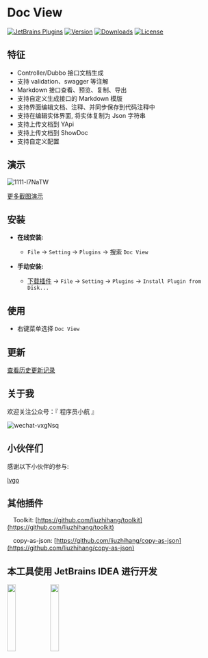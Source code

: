 Doc View
=======

[![JetBrains Plugins](https://img.shields.io/jetbrains/plugin/v/15305-doc-view.svg)](https://plugins.jetbrains.com/plugin/15305-doc-view)
[![Version](http://phpstorm.espend.de/badge/15305/version)](https://plugins.jetbrains.com/plugin/15305-doc-view/versions)
[![Downloads](https://img.shields.io/jetbrains/plugin/d/15305-doc-view.svg)](https://plugins.jetbrains.com/plugin/15305-doc-view)
[![License](https://img.shields.io/badge/license-MIT-red.svg)](https://github.com/liuzhihang/toolkit/blob/master/LICENSE)

特征
----

- Controller/Dubbo 接口文档生成
- 支持 validation、swagger 等注解
- Markdown 接口查看、预览、复制、导出
- 支持自定义生成接口的 Markdown 模版
- 支持界面编辑文档、注释、并同步保存到代码注释中
- 支持在编辑实体界面, 将实体复制为 Json 字符串
- 支持上传文档到 YApi
- 支持上传文档到 ShowDoc
- 支持自定义配置

演示
----

![1111-l7NaTW](https://cdn.jsdelivr.net/gh/liuzhihang/oss/pic/article/1111-l7NaTW.gif)

[更多截图演示](https://github.com/liuzhihang/doc-view/discussions/17)

安装
----

- **在线安装:**
    - `File` -> `Setting` -> `Plugins` -> 搜索 `Doc View`

- **手动安装:**
    - [下载插件](https://github.com/liuzhihang/doc-view/releases) -> `File` -> `Setting` -> `Plugins`
      -> `Install Plugin from Disk...`

使用
----

- 右键菜单选择 `Doc View`

更新
----

[查看历史更新记录](https://github.com/liuzhihang/doc-view/releases)

关于我
----

欢迎关注公众号：『 程序员小航 』

![wechat-vxgNsq](https://cdn.jsdelivr.net/gh/liuzhihang/oss/pic/article/wechat-vxgNsq.png)


小伙伴们
----

感谢以下小伙伴的参与:

[lvgo](https://github.com/lvgocc)



其他插件
----

&emsp;Toolkit: [https://github.com/liuzhihang/toolkit](https://github.com/liuzhihang/toolkit)


&emsp;copy-as-json: [https://github.com/liuzhihang/copy-as-json](https://github.com/liuzhihang/copy-as-json)

本工具使用 JetBrains IDEA 进行开发
----
<a href="https://www.jetbrains.com/?from=Toolkit"><img src="https://cdn.jsdelivr.net/gh/liuzhihang/oss/pic/article/jetbrains-logo-MrNwcp.png" width="20%" height="20%"></a><a href="https://www.jetbrains.com/?from=Toolkit"><img src="https://cdn.jsdelivr.net/gh/liuzhihang/oss/pic/article/idea-logo-XpnqgG.png" width="20%" height="20%"> </a>


<script defer src="https://plugins.jetbrains.com/assets/scripts/mp-widget.js"></script>